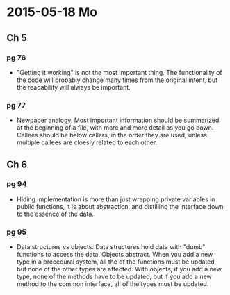 # 2015-05-18 Mo

## Ch 5


### pg 76

* "Getting it working" is not the most important thing. The functionality of
  the code will probably change many times from the original intent, but the
  readability will always be important.

### pg 77

* Newpaper analogy. Most important information should be summarized at the
  beginning of a file, with more and more detail as you go down. Callees
  should be below callers, in the order they are used, unless multiple callees
  are cloesly related to each other.

## Ch 6

### pg 94

* Hiding implementation is more than just wrapping private variables in
  public functions, it is about abstraction, and distilling the interface down
  to the essence of the data.

### pg 95

* Data structures vs objects. Data structures hold data with "dumb" functions
  to access the data. Objects abstract. When you add a new type in a
  precedural system, all the of the functions must be updated, but none of
  the other types are affected. With objects, if you add a new type, none
  of the methods have to be updated, but if you add a new method to the
  common interface, all of the types must be updated.
